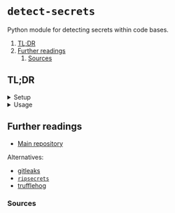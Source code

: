 # `detect-secrets`

Python module for detecting secrets within code bases.

1. [TL;DR](#tldr)
1. [Further readings](#further-readings)
   1. [Sources](#sources)

## TL;DR

<details>
  <summary>Setup</summary>

```sh
brew install 'detect-secrets'
pip install 'detect-secrets'
```

</details>

<details>
  <summary>Usage</summary>

```sh
detect-secrets scan
detect-secrets scan --exclude-lines 'password = (blah|fake)' --exclude-files '.*\.signature$'
```

</details>

<!-- Uncomment if used
<details>
  <summary>Real world use cases</summary>

```sh
```

</details>
-->

## Further readings

- [Main repository]

Alternatives:

- [gitleaks]
- [`ripsecrets`][ripsecrets]
- [trufflehog]

### Sources

<!--
  Reference
  ═╬═Time══
  -->

<!-- In-article sections -->
<!-- Knowledge base -->
[gitleaks]: gitleaks.md
[ripsecrets]: ripsecrets.md
[trufflehog]: trufflehog.md

<!-- Files -->
<!-- Upstream -->
[main repository]: https://github.com/Yelp/detect-secrets

<!-- Others -->
